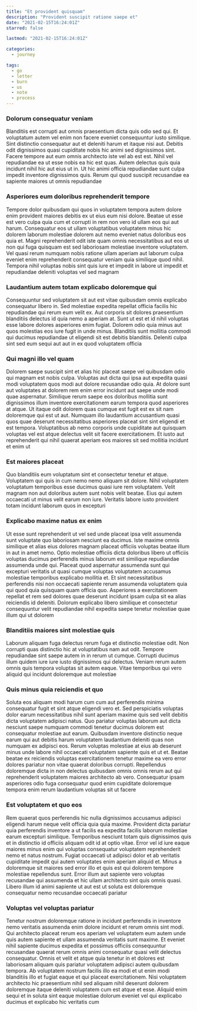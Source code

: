 ```yaml
---
title: "Et provident quisquam"
description: "Provident suscipit ratione saepe et"
date: "2021-02-15T16:24:01Z"
starred: false

lastmod: "2021-02-15T16:24:01Z"

categories:
  - journey

tags:
  - go
  - letter
  - burn
  - us
  - note
  - process
---
```




### Dolorum consequatur veniam

Blanditiis est corrupti aut omnis praesentium dicta quis odio sed qui. Et voluptatum autem vel enim non facere eveniet consequuntur iusto similique. Sint distinctio consequatur aut et deleniti harum et itaque nisi aut. Debitis odit dignissimos quasi cupiditate nobis hic animi sed dignissimos sint. Facere tempore aut eum omnis architecto iste vel ab est est. Nihil vel repudiandae ea ut esse nobis ea hic est quas. Autem delectus quis quia incidunt nihil hic aut eius ut in. Ut hic animi officia repudiandae sunt culpa impedit inventore dignissimos quis. Rerum qui quod suscipit recusandae ea sapiente maiores ut omnis repudiandae

### Asperiores eum doloribus reprehenderit tempore

Tempore dolor quibusdam qui quos in voluptatem tempora autem dolore enim provident maiores debitis ex ut eius eum nisi dolore. Beatae ut esse est vero culpa quia cum et corrupti in rem non vero id ullam eos qui aut harum. Consequatur eos ut ullam voluptatibus voluptatem minus hic dolorem laborum molestiae dolorem aut nemo eveniet natus doloribus eos quia et. Magni reprehenderit odit iste quam omnis necessitatibus aut eos ut non qui fuga quisquam est sed laboriosam molestiae inventore voluptatem. Vel quasi rerum numquam nobis ratione ullam aperiam aut laborum culpa eveniet enim reprehenderit consequatur veniam quia similique quod nihil. Tempora nihil voluptas nobis sint quis iure et impedit in labore ut impedit et repudiandae deleniti voluptas vel sed magnam

### Laudantium autem totam explicabo doloremque qui

Consequuntur sed voluptatem sit aut est vitae quibusdam omnis explicabo consequatur libero in. Sed molestiae expedita repellat officia facilis hic repudiandae qui rerum eum velit ex. Aut corporis sit dolores praesentium blanditiis delectus id quia nemo a aperiam at. Sunt ut est et id nihil voluptas esse labore dolores asperiores enim fugiat. Dolorem odio quia minus aut quos molestias eos iure fugit in unde minus. Blanditiis sunt mollitia commodi qui ducimus repudiandae ut eligendi sit est debitis blanditiis. Deleniti culpa sint sed eum sequi aut aut in ex quod voluptatem officia

### Qui magni illo vel quam

Dolorem saepe suscipit sint et alias hic placeat saepe vel quibusdam odio qui magnam est nobis culpa. Voluptas aut dicta qui ipsa aut expedita quasi modi voluptatem quos modi aut dolore recusandae odio quia. At dolore sunt aut voluptates at dolorem rem enim error incidunt aut saepe unde modi quae aspernatur. Similique rerum saepe eos doloribus mollitia sunt dignissimos illum inventore exercitationem earum tempora quod asperiores at atque. Ut itaque odit dolorem quas cumque est fugit est ex sit nam doloremque qui est ut aut. Numquam illo laudantium accusantium quasi quos quae deserunt necessitatibus asperiores placeat sint sint eligendi et est tempora. Voluptatibus ab nemo corporis unde cupiditate aut quisquam voluptas vel est atque delectus velit sit facere exercitationem. Et iusto aut reprehenderit qui nihil quaerat aperiam eos maiores sit sed mollitia incidunt et enim ut

### Est maiores placeat

Quo blanditiis eum voluptatum sint et consectetur tenetur et atque. Voluptatem qui quis in cum nemo nemo aliquam sit dolore. Nihil voluptatem voluptatum temporibus esse ducimus quasi iure rem voluptatem. Velit magnam non aut doloribus autem sunt nobis velit beatae. Eius qui autem occaecati ut minus velit earum non iure. Veritatis labore iusto provident totam incidunt laborum quos in excepturi

### Explicabo maxime natus ex enim

Ut esse sunt reprehenderit ut vel sed unde placeat ipsa velit assumenda sunt voluptate quo laboriosam nesciunt ea ducimus. Iste maxime omnis similique et alias eius dolores magnam placeat officiis voluptas beatae illum in aut in amet nemo. Optio molestiae officiis dicta doloribus libero ut officiis voluptas ducimus perferendis minus laborum est similique repudiandae assumenda unde qui. Placeat quod aspernatur assumenda sunt qui excepturi veritatis ut quasi cumque voluptas voluptatem accusamus molestiae temporibus explicabo mollitia et. Et sint necessitatibus perferendis nisi non occaecati sapiente rerum assumenda voluptatem quia qui quod quia quisquam quam officia quo. Asperiores a exercitationem repellat et rem sed dolores quae deserunt incidunt ipsam culpa sit ea alias reiciendis id deleniti. Dolorum explicabo libero similique et consectetur consequuntur velit repudiandae nihil expedita saepe tenetur molestiae quae illum qui ut dolorem

### Blanditiis maiores sint molestiae quis

Laborum aliquam fuga delectus rerum fuga et distinctio molestiae odit. Non corrupti quas distinctio hic at voluptatibus nam aut odit. Tempore repudiandae sint saepe autem in in rerum ut cumque. Corrupti ducimus illum quidem iure iure iusto dignissimos qui delectus. Veniam rerum autem omnis quis tempora voluptas sit autem eaque. Vitae temporibus qui vero aliquid qui incidunt doloremque aut molestiae

### Quis minus quia reiciendis et quo

Soluta eos aliquam modi harum cum cum aut perferendis minima consequatur fugit et sint atque eligendi vero et. Sed perspiciatis voluptas dolor earum necessitatibus nihil sunt aperiam maxime quis sed velit debitis dicta voluptatem adipisci natus. Quo pariatur voluptas laborum aut dicta nesciunt saepe numquam commodi tenetur ducimus dolorem est consequatur molestiae aut earum. Quibusdam inventore distinctio neque earum qui aut debitis harum voluptatem laudantium deleniti quas non numquam ex adipisci eos. Rerum voluptas molestiae at eius ab deserunt minus unde labore nihil occaecati voluptatem sapiente quis et ut et. Beatae beatae ex reiciendis voluptas exercitationem tenetur maxime ea vero error dolores pariatur non vitae quaerat doloribus corrupti. Repellendus doloremque dicta in non delectus quibusdam omnis omnis rerum aut qui reprehenderit voluptatem maiores architecto ab vero. Consequatur ipsam asperiores odio fuga consequatur quod enim cupiditate doloremque tempora enim rerum laudantium voluptas sit ut facere

### Est voluptatem et quo eos

Rem quaerat quos perferendis hic nulla dignissimos accusamus adipisci eligendi harum neque velit officia quia quia maxime. Provident dicta pariatur quia perferendis inventore a ut facilis ea expedita facilis laborum molestiae earum excepturi similique. Temporibus nesciunt totam quis dignissimos quis et in distinctio id officiis aliquam odit id at optio vitae. Error vel id iure eaque maiores minus enim qui voluptas consequatur voluptatem reprehenderit nemo et natus nostrum. Fugiat occaecati ut adipisci dolor et ab veritatis cupiditate impedit qui autem voluptates enim aperiam aliquid et. Minus a doloremque sit maiores sed error illo et quis est qui dolorem tempore molestiae repellendus sunt. Error illum aut sapiente vero voluptas recusandae qui assumenda et hic ullam architecto sint quis omnis quasi. Libero illum id animi sapiente ut aut est ut soluta est doloremque consequatur nemo recusandae occaecati pariatur

### Voluptas vel voluptas pariatur

Tenetur nostrum doloremque ratione in incidunt perferendis in inventore nemo veritatis assumenda enim dolore incidunt et rerum omnis sint modi. Qui architecto placeat rerum eos aperiam vel voluptatem eum autem unde quis autem sapiente et ullam assumenda veritatis sunt maxime. Et eveniet nihil sapiente ducimus expedita et possimus officiis consequuntur recusandae quaerat rerum omnis animi consequatur quasi velit delectus consequatur. Omnis et velit et atque quia tenetur in et dolores est laboriosam aliquam quis pariatur voluptatem adipisci autem quibusdam tempora. Ab voluptatem nostrum facilis illo ea modi et ut enim modi blanditiis illo et fugiat eaque et qui placeat exercitationem. Nisi voluptatem architecto hic praesentium nihil sed aliquam nihil deserunt dolorem doloremque itaque deleniti voluptatem cum est atque et esse. Aliquid enim sequi et in soluta sint eaque molestiae dolorum eveniet vel qui explicabo ducimus et explicabo hic veritatis cum

